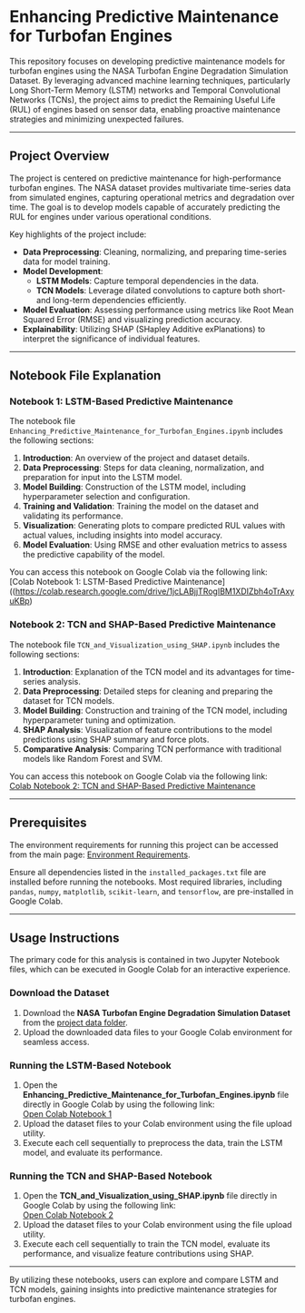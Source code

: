 # Enhancing Predictive Maintenance for Turbofan Engines

This repository focuses on developing predictive maintenance models for turbofan engines using the NASA Turbofan Engine Degradation Simulation Dataset. By leveraging advanced machine learning techniques, particularly Long Short-Term Memory (LSTM) networks and Temporal Convolutional Networks (TCNs), the project aims to predict the Remaining Useful Life (RUL) of engines based on sensor data, enabling proactive maintenance strategies and minimizing unexpected failures.

---

## Project Overview

The project is centered on predictive maintenance for high-performance turbofan engines. The NASA dataset provides multivariate time-series data from simulated engines, capturing operational metrics and degradation over time. The goal is to develop models capable of accurately predicting the RUL for engines under various operational conditions.

Key highlights of the project include:
- **Data Preprocessing**: Cleaning, normalizing, and preparing time-series data for model training.
- **Model Development**:
  - **LSTM Models**: Capture temporal dependencies in the data.
  - **TCN Models**: Leverage dilated convolutions to capture both short- and long-term dependencies efficiently.
- **Model Evaluation**: Assessing performance using metrics like Root Mean Squared Error (RMSE) and visualizing prediction accuracy.
- **Explainability**: Utilizing SHAP (SHapley Additive exPlanations) to interpret the significance of individual features.

---

## Notebook File Explanation

### Notebook 1: LSTM-Based Predictive Maintenance
The notebook file `Enhancing_Predictive_Maintenance_for_Turbofan_Engines.ipynb` includes the following sections:
1. **Introduction**: An overview of the project and dataset details.
2. **Data Preprocessing**: Steps for data cleaning, normalization, and preparation for input into the LSTM model.
3. **Model Building**: Construction of the LSTM model, including hyperparameter selection and configuration.
4. **Training and Validation**: Training the model on the dataset and validating its performance.
5. **Visualization**: Generating plots to compare predicted RUL values with actual values, including insights into model accuracy.
6. **Model Evaluation**: Using RMSE and other evaluation metrics to assess the predictive capability of the model.

You can access this notebook on Google Colab via the following link:  
[Colab Notebook 1: LSTM-Based Predictive Maintenance]((https://colab.research.google.com/drive/1jcLABjjTRogIBM1XDIZbh4oTrAxyuKBp)

### Notebook 2: TCN and SHAP-Based Predictive Maintenance
The notebook file `TCN_and_Visualization_using_SHAP.ipynb` includes the following sections:
1. **Introduction**: Explanation of the TCN model and its advantages for time-series analysis.
2. **Data Preprocessing**: Detailed steps for cleaning and preparing the dataset for TCN models.
3. **Model Building**: Construction and training of the TCN model, including hyperparameter tuning and optimization.
4. **SHAP Analysis**: Visualization of feature contributions to the model predictions using SHAP summary and force plots.
5. **Comparative Analysis**: Comparing TCN performance with traditional models like Random Forest and SVM.

You can access this notebook on Google Colab via the following link:  
[Colab Notebook 2: TCN and SHAP-Based Predictive Maintenance](https://colab.research.google.com/drive/1_uNJm4qtow-2Esn_ZCvqRnrXpzeZ2Lc1#scrollTo=x_NrR6PfzNpH)

---

## Prerequisites

The environment requirements for running this project can be accessed from the main page: [Environment Requirements](https://github.com/STATS201-DKU-Autumn2024/Final_Project_Tangxu/tree/main/Docs/Dependencies).

Ensure all dependencies listed in the `installed_packages.txt` file are installed before running the notebooks. Most required libraries, including `pandas`, `numpy`, `matplotlib`, `scikit-learn`, and `tensorflow`, are pre-installed in Google Colab.

---

## Usage Instructions

The primary code for this analysis is contained in two Jupyter Notebook files, which can be executed in Google Colab for an interactive experience.

### Download the Dataset

1. Download the **NASA Turbofan Engine Degradation Simulation Dataset** from the [project data folder](https://github.com/STATS201-DKU-Autumn2024/Final_Project_Tangxu/tree/main/Data).
2. Upload the downloaded data files to your Google Colab environment for seamless access.

### Running the LSTM-Based Notebook

1. Open the **Enhancing_Predictive_Maintenance_for_Turbofan_Engines.ipynb** file directly in Google Colab by using the following link:  
   [Open Colab Notebook 1](https://colab.research.google.com/drive/1DL0-iba6HReCSmTpzFwX3IJCCE68inaf#scrollTo=W_mD1ptTbSNs)
2. Upload the dataset files to your Colab environment using the file upload utility.
3. Execute each cell sequentially to preprocess the data, train the LSTM model, and evaluate its performance.

### Running the TCN and SHAP-Based Notebook

1. Open the **TCN_and_Visualization_using_SHAP.ipynb** file directly in Google Colab by using the following link:  
   [Open Colab Notebook 2](https://colab.research.google.com/drive/1_uNJm4qtow-2Esn_ZCvqRnrXpzeZ2Lc1#scrollTo=x_NrR6PfzNpH)
2. Upload the dataset files to your Colab environment using the file upload utility.
3. Execute each cell sequentially to train the TCN model, evaluate its performance, and visualize feature contributions using SHAP.

---

By utilizing these notebooks, users can explore and compare LSTM and TCN models, gaining insights into predictive maintenance strategies for turbofan engines.
